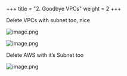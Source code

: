+++
title = "2. Goodbye VPCs"
weight = 2
+++


Delete VPCs with subnet too, nice


![image.png](/images/008-viii-clean-it-up/34-394287-image.png)


![image.png](/images/008-viii-clean-it-up/34-502974-image.png)


Delete AWS with it’s Subnet too


![image.png](/images/008-viii-clean-it-up/34-321386-image.png)


